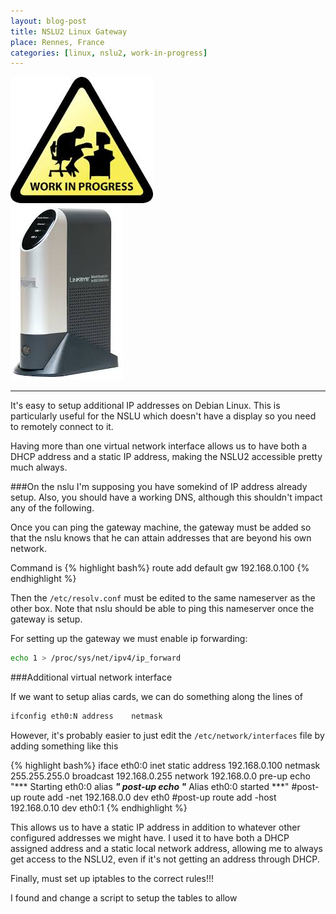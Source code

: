 ```yaml
---
layout: blog-post
title: NSLU2 Linux Gateway
place: Rennes, France
categories: [linux, nslu2, work-in-progress]
---
```


<div class="container">
    <div class="row">
        <div class="col-md-4">
			<img src="/img/wip3.jpg" alt="Work in progress"/>
		</div>
        <div class="col-md-7">
			<img src="/img/nslu2.jpg" alt="NSLU2.jpg"/>
        </div>
    </div>
</div>

---

It's easy to setup additional IP addresses on Debian Linux. This is particularly useful for the NSLU which doesn't have a display so you need to remotely connect to it.

Having more than one virtual network interface allows us to have both a DHCP address and a static IP address, making the NSLU2 accessible pretty much always.

<!--more-->

###On the nslu
I'm supposing you have somekind of IP address already setup. Also, you should have a working DNS, although this shouldn't impact any of the following.

Once you can ping the gateway machine, the gateway must be added so that the nslu knows that he can attain addresses that are beyond his own network.

Command is 
{% highlight bash%}
	route add default gw 192.168.0.100
{% endhighlight %}

Then the `/etc/resolv.conf` must be edited to the same nameserver as the other box. Note that nslu should be able to ping this nameserver once the gateway is setup.

For setting up the gateway we must enable ip forwarding:

```bash
echo 1 > /proc/sys/net/ipv4/ip_forward
```

###Additional virtual network interface

If we want to setup alias cards, we can do something along the lines of
```bash
ifconfig eth0:N address    netmask
```

However, it's probably easier to just edit the `/etc/network/interfaces` file by adding something like this

{% highlight bash%}
iface eth0:0 inet static
		address 192.168.0.100
		netmask 255.255.255.0
		broadcast 192.168.0.255
		network 192.168.0.0
		pre-up echo "*** Starting eth0:0 alias ***"
		post-up echo "*** Alias eth0:0 started ***"
		#post-up route add -net 192.168.0.0 dev eth0
		#post-up route add -host 192.168.0.10 dev eth0:1
{% endhighlight %}

This allows us to have a static IP address in addition to whatever other configured addresses we might have. I used it to have both a DHCP assigned address and a static local network address, allowing me to always get access to the NSLU2, even if it's not getting an address through DHCP.

Finally, must set up iptables to the correct rules!!!

I found and change a script to setup the tables to allow 

